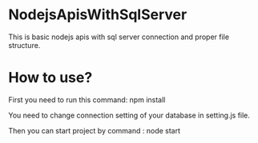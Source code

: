 # NodejsApisWithSqlServer
This is basic nodejs apis with sql server connection and proper file structure. 


# How to use?
First you need to run this command: npm install

You need to change connection setting of your database in setting.js file.

Then you can start project by command : node start
